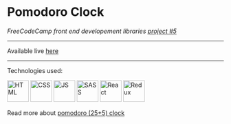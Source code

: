 # Pomodoro Clock

*FreeCodeCamp front end developement libraries [project #5](https://www.freecodecamp.org/learn/front-end-development-libraries/#front-end-development-libraries-projects)*

---
Available live [here](https://csb-jvrmv8.netlify.app/) 

---
Technologies used:

<img src='https://img.icons8.com/color/96/000000/html-5--v1.png' alt='HTML' width='50px'/>
<img src='https://img.icons8.com/color/96/000000/css3.png' alt='CSS' width='50px'/>
<img src='https://img.icons8.com/color/96/000000/javascript--v1.png' alt='JS' width='50px'/>
<img src='https://img.icons8.com/color/96/000000/sass.png' alt='SASS' width='50px'/>
<img src='https://img.icons8.com/officel/80/000000/react.png' alt='React' width='50px'/>
<img src='https://img.icons8.com/color/96/000000/redux.png' alt='Redux' width='50px'/>

Read more about [pomodoro (25+5) clock](https://en.wikipedia.org/wiki/Pomodoro_Technique)
